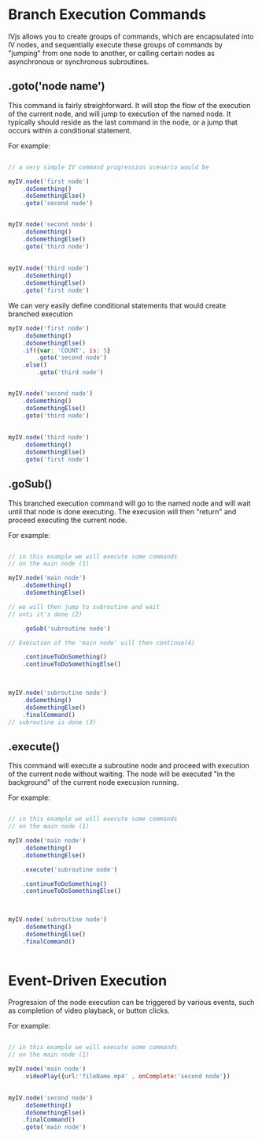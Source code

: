 # Branch Execution Commands

IVjs allows you to create groups of commands, which are encapsulated into IV nodes, and sequentially execute these groups of commands by "jumping" from one node to another, or calling certain nodes as asynchronous or synchronous subroutines. 


## .goto('node name')

This command is fairly streighforward.  It will stop the flow of the execution of the current node, and will jump to execution of the named node.  It typically should reside as the last command in the node, or a jump that occurs within a conditional statement.

For example:

```javascript

// a very simple IV command progression scenario would be

myIV.node('first node')
    .doSomething()
    .doSomethingElse()
    .goto('second node')


myIV.node('second node')
    .doSomething()
    .doSomethingElse()
    .goto('third node')
 
 
myIV.node('third node')
    .doSomething()
    .doSomethingElse()
    .goto('first node')

```

We can very easily define conditional statements that would create branched execution

```javascript    
myIV.node('first node')
    .doSomething()
    .doSomethingElse()
    .if({var: 'COUNT', is: 5}
        .goto('second node')
    .else()
        .goto('third node')


myIV.node('second node')
    .doSomething()
    .doSomethingElse()
    .goto('third node')
 
 
myIV.node('third node')
    .doSomething()
    .doSomethingElse()
    .goto('first node')
```



## .goSub()

This branched execution command will go to the named node and will wait until that node is done executing.   The execusion will then "return" and proceed executing the current node.

For example:

```javascript

// in this example we will execute some commands
// on the main node (1)

myIV.node('main node')
    .doSomething()
    .doSomethingElse()

// we will then jump to subroutine and wait
// unti it's done (2)  

    .goSub('subroutine node') 

// Execution of the 'main node' will then continue(4)  

    .continueToDoSomething()
    .continueToDoSomethingElse()
 


myIV.node('subroutine node')
    .doSomething()
    .doSomethingElse()
    .finalCommand() 
// subroutine is done (3)    


```


## .execute()

This command will execute a subroutine node and proceed with execution of the current node without waiting.  The node will be executed "in the background" of the current node execusion running.

For example:

```javascript

// in this example we will execute some commands
// on the main node (1)

myIV.node('main node')
    .doSomething()
    .doSomethingElse()

    .execute('subroutine node') 

    .continueToDoSomething()
    .continueToDoSomethingElse()
 


myIV.node('subroutine node')
    .doSomething()
    .doSomethingElse()
    .finalCommand() 
  


```

# Event-Driven Execution

Progression of the node execution can be triggered by various events, such as completion of video playback, or button clicks.

For example:

```javascript

// in this example we will execute some commands
// on the main node (1)

myIV.node('main node')
    .videoPlay({url:'fileName.mp4' , onComplete:'second node'})
 

myIV.node('second node')
    .doSomething()
    .doSomethingElse()
    .finalCommand() 
    .goto('main node')
  

```
